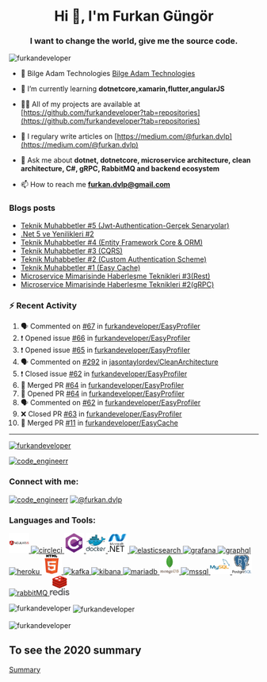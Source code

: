 <h1 align="center">Hi 👋, I'm Furkan Güngör</h1>
<h3 align="center">I want to change the world, give me the source code.</h3>

<p align="left"> <img src="https://komarev.com/ghpvc/?username=furkandeveloper" alt="furkandeveloper" /> </p>

- 🔭 Bilge Adam Technologies [Bilge Adam Technologies](http://bilgeadamtechnologies.com)

- 🌱 I’m currently learning **dotnetcore,xamarin,flutter,angularJS**

- 👨‍💻 All of my projects are available at [https://github.com/furkandeveloper?tab=repositories](https://github.com/furkandeveloper?tab=repositories)

- 📝 I regulary write articles on [https://medium.com/@furkan.dvlp](https://medium.com/@furkan.dvlp)

- 💬 Ask me about **dotnet, dotnetcore, microservice architecture, clean architecture, C#, gRPC, RabbitMQ and backend ecosystem**

- 📫 How to reach me **furkan.dvlp@gmail.com**

### Blogs posts
<!-- BLOG-POST-LIST:START -->
- [Teknik Muhabbetler #5 (Jwt-Authentication-Gerçek Senaryolar)](https://medium.com/mobiroller-tech/teknik-muhabbetler-5-jwt-authentication-ger%C3%A7ek-senaryolar-e987387d2197?source=rss-b7df331a97d0------2)
- [.Net 5 ve Yenilikleri #2](https://medium.com/devopsturkiye/net-5-ve-yenilikleri-2-851b11e4b097?source=rss-b7df331a97d0------2)
- [Teknik Muhabbetler #4 (Entity Framework Core & ORM)](https://medium.com/mobiroller-tech/teknik-muhabbetler-4-entity-framework-core-orm-8c5f12f578d5?source=rss-b7df331a97d0------2)
- [Teknik Muhabbetler #3 (CQRS)](https://medium.com/mobiroller-tech/teknik-muhabbetler-3-cqrs-dfc32f44280e?source=rss-b7df331a97d0------2)
- [Teknik Muhabbetler #2 (Custom Authentication Scheme)](https://medium.com/mobiroller-tech/teknik-muhabbetler-2-custom-authentication-scheme-c9bf7b433463?source=rss-b7df331a97d0------2)
- [Teknik Muhabbetler #1 (Easy Cache)](https://medium.com/mobiroller-tech/teknik-muhabbetler-1-easy-cache-cd70acaa870f?source=rss-b7df331a97d0------2)
- [Microservice Mimarisinde Haberleşme Teknikleri #3(Rest)](https://medium.com/devopsturkiye/microservice-mimarisinde-haberle%C5%9Fme-teknikleri-3-rest-c3a54165e834?source=rss-b7df331a97d0------2)
- [Microservice Mimarisinde Haberleşme Teknikleri #2(gRPC)](https://medium.com/devopsturkiye/microservice-mimarisinde-haberle%C5%9Fme-teknikleri-2-grpc-c96c11b115cb?source=rss-b7df331a97d0------2)
<!-- BLOG-POST-LIST:END -->

### :zap: Recent Activity

<!--START_SECTION:activity-->
1. 🗣 Commented on [#67](https://github.com/furkandeveloper/EasyProfiler/issues/67) in [furkandeveloper/EasyProfiler](https://github.com/furkandeveloper/EasyProfiler)
2. ❗️ Opened issue [#66](https://github.com/furkandeveloper/EasyProfiler/issues/66) in [furkandeveloper/EasyProfiler](https://github.com/furkandeveloper/EasyProfiler)
3. ❗️ Opened issue [#65](https://github.com/furkandeveloper/EasyProfiler/issues/65) in [furkandeveloper/EasyProfiler](https://github.com/furkandeveloper/EasyProfiler)
4. 🗣 Commented on [#292](https://github.com/jasontaylordev/CleanArchitecture/issues/292) in [jasontaylordev/CleanArchitecture](https://github.com/jasontaylordev/CleanArchitecture)
5. ❗️ Closed issue [#62](https://github.com/furkandeveloper/EasyProfiler/issues/62) in [furkandeveloper/EasyProfiler](https://github.com/furkandeveloper/EasyProfiler)
6. 🎉 Merged PR [#64](https://github.com/furkandeveloper/EasyProfiler/pull/64) in [furkandeveloper/EasyProfiler](https://github.com/furkandeveloper/EasyProfiler)
7. 💪 Opened PR [#64](https://github.com/furkandeveloper/EasyProfiler/pull/64) in [furkandeveloper/EasyProfiler](https://github.com/furkandeveloper/EasyProfiler)
8. 🗣 Commented on [#62](https://github.com/furkandeveloper/EasyProfiler/issues/62) in [furkandeveloper/EasyProfiler](https://github.com/furkandeveloper/EasyProfiler)
9. ❌ Closed PR [#63](https://github.com/furkandeveloper/EasyProfiler/pull/63) in [furkandeveloper/EasyProfiler](https://github.com/furkandeveloper/EasyProfiler)
10. 🎉 Merged PR [#11](https://github.com/furkandeveloper/EasyCache/pull/11) in [furkandeveloper/EasyCache](https://github.com/furkandeveloper/EasyCache)
<!--END_SECTION:activity-->

<hr/>

<p align="left"> <a href="https://github.com/ryo-ma/github-profile-trophy"><img src="https://github-profile-trophy.vercel.app/?username=furkandeveloper" alt="furkandeveloper" /></a> </p>

<p align="left"> <a href="https://twitter.com/code_engineerr" target="blank"><img src="https://img.shields.io/twitter/follow/code_engineerr?logo=twitter&style=for-the-badge" alt="code_engineerr" /></a> </p>

<h3 align="left">Connect with me:</h3>
<p align="left">
<a href="https://twitter.com/code_engineerr" target="blank"><img align="center" src="https://cdn.jsdelivr.net/npm/simple-icons@3.0.1/icons/twitter.svg" alt="code_engineerr" height="30" width="40" /></a>
<a href="https://medium.com/@furkan.dvlp" target="blank"><img align="center" src="https://cdn.jsdelivr.net/npm/simple-icons@3.0.1/icons/medium.svg" alt="@furkan.dvlp" height="30" width="40" /></a>
</p>

<h3 align="left">Languages and Tools:</h3>
<p align="left"> <a href="https://angular.io" target="_blank"> <img src="https://raw.githubusercontent.com/devicons/devicon/master/icons/angularjs/angularjs-original-wordmark.svg" alt="angularjs" width="40" height="40"/> </a> <a href="https://circleci.com" target="_blank"> <img src="https://www.vectorlogo.zone/logos/circleci/circleci-icon.svg" alt="circleci" width="40" height="40"/> </a> <a href="https://www.w3schools.com/cs/" target="_blank"> <img src="https://raw.githubusercontent.com/devicons/devicon/master/icons/csharp/csharp-original.svg" alt="csharp" width="40" height="40"/> </a> <a href="https://www.docker.com/" target="_blank"> <img src="https://raw.githubusercontent.com/devicons/devicon/master/icons/docker/docker-original-wordmark.svg" alt="docker" width="40" height="40"/> </a> <a href="https://dotnet.microsoft.com/" target="_blank"> <img src="https://raw.githubusercontent.com/devicons/devicon/master/icons/dot-net/dot-net-original-wordmark.svg" alt="dotnet" width="40" height="40"/> </a> <a href="https://www.elastic.co" target="_blank"> <img src="https://www.vectorlogo.zone/logos/elastic/elastic-icon.svg" alt="elasticsearch" width="40" height="40"/> </a> <a href="https://grafana.com" target="_blank"> <img src="https://www.vectorlogo.zone/logos/grafana/grafana-icon.svg" alt="grafana" width="40" height="40"/> </a> <a href="https://graphql.org" target="_blank"> <img src="https://www.vectorlogo.zone/logos/graphql/graphql-icon.svg" alt="graphql" width="40" height="40"/> </a> <a href="https://heroku.com" target="_blank"> <img src="https://www.vectorlogo.zone/logos/heroku/heroku-icon.svg" alt="heroku" width="40" height="40"/> </a> <a href="https://www.w3.org/html/" target="_blank"> <img src="https://raw.githubusercontent.com/devicons/devicon/master/icons/html5/html5-original-wordmark.svg" alt="html5" width="40" height="40"/> </a> <a href="https://kafka.apache.org/" target="_blank"> <img src="https://www.vectorlogo.zone/logos/apache_kafka/apache_kafka-icon.svg" alt="kafka" width="40" height="40"/> </a> <a href="https://www.elastic.co/kibana" target="_blank"> <img src="https://www.vectorlogo.zone/logos/elasticco_kibana/elasticco_kibana-icon.svg" alt="kibana" width="40" height="40"/> </a> <a href="https://mariadb.org/" target="_blank"> <img src="https://www.vectorlogo.zone/logos/mariadb/mariadb-icon.svg" alt="mariadb" width="40" height="40"/> </a> <a href="https://www.mongodb.com/" target="_blank"> <img src="https://raw.githubusercontent.com/devicons/devicon/master/icons/mongodb/mongodb-original-wordmark.svg" alt="mongodb" width="40" height="40"/> </a> <a href="https://www.microsoft.com/en-us/sql-server" target="_blank"> <img src="https://cdn.worldvectorlogo.com/logos/microsoft-sql-server.svg" alt="mssql" width="40" height="40"/> </a> <a href="https://www.mysql.com/" target="_blank"> <img src="https://raw.githubusercontent.com/devicons/devicon/master/icons/mysql/mysql-original-wordmark.svg" alt="mysql" width="40" height="40"/> </a> <a href="https://www.postgresql.org" target="_blank"> <img src="https://raw.githubusercontent.com/devicons/devicon/master/icons/postgresql/postgresql-original-wordmark.svg" alt="postgresql" width="40" height="40"/> </a> <a href="https://www.rabbitmq.com" target="_blank"> <img src="https://www.vectorlogo.zone/logos/rabbitmq/rabbitmq-icon.svg" alt="rabbitMQ" width="40" height="40"/> </a> <a href="https://redis.io" target="_blank"> <img src="https://raw.githubusercontent.com/devicons/devicon/master/icons/redis/redis-original-wordmark.svg" alt="redis" width="40" height="40"/> </a> </p>

<p><img align="left" src="https://github-readme-stats.vercel.app/api/top-langs?username=furkandeveloper&show_icons=true&locale=en&layout=compact" alt="furkandeveloper" /></p>

<p>&nbsp;<img align="center" src="https://github-readme-stats.vercel.app/api?username=furkandeveloper&show_icons=true&locale=en" alt="furkandeveloper" /></p>

<p><img align="center" src="https://github-readme-streak-stats.herokuapp.com/?user=furkandeveloper&" alt="furkandeveloper" /></p>

## To see the 2020 summary
<a href="https://profile.codersrank.io/year-in-review-2020/user/724b3e96db60a7e7fc29229f0728ce93/" target="_top">Summary</a>

